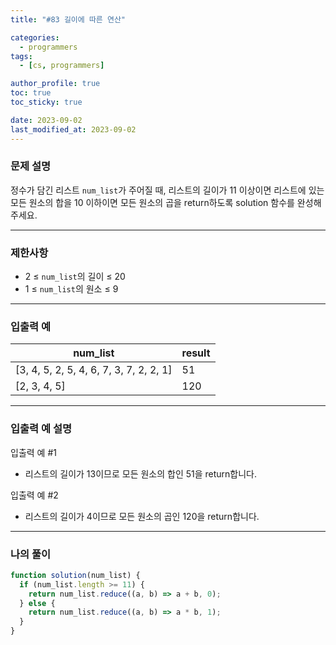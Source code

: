 ```yaml
---
title: "#83 길이에 따른 연산"

categories:
  - programmers
tags:
  - [cs, programmers]

author_profile: true
toc: true
toc_sticky: true

date: 2023-09-02
last_modified_at: 2023-09-02
---
```


### 문제 설명

정수가 담긴 리스트 `num_list`가 주어질 때, 리스트의 길이가 11 이상이면 리스트에 있는 모든 원소의 합을 10 이하이면 모든 원소의 곱을 return하도록 solution 함수를 완성해주세요.

---

### 제한사항

- 2 ≤ `num_list`의 길이 ≤ 20
- 1 ≤ `num_list`의 원소 ≤ 9

---

### 입출력 예

| num_list                                | result |
| --------------------------------------- | ------ |
| [3, 4, 5, 2, 5, 4, 6, 7, 3, 7, 2, 2, 1] | 51     |
| [2, 3, 4, 5]                            | 120    |

---

### 입출력 예 설명

입출력 예 #1

- 리스트의 길이가 13이므로 모든 원소의 합인 51을 return합니다.

입출력 예 #2

- 리스트의 길이가 4이므로 모든 원소의 곱인 120을 return합니다.

---

### 나의 풀이

```jsx
function solution(num_list) {
  if (num_list.length >= 11) {
    return num_list.reduce((a, b) => a + b, 0);
  } else {
    return num_list.reduce((a, b) => a * b, 1);
  }
}
```
